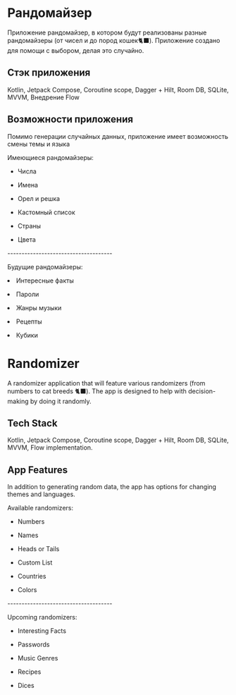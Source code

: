 <h1>Рандомайзер</h2>
<p>Приложение рандомайзер, в котором будут реализованы разные рандомайзеры (от чисел и до пород кошек🐈‍⬛). Приложение создано для помощи с выбором, делая это случайно.
<h2>Стэк приложения</h2>
<p>Kotlin, Jetpack Compose, Coroutine scope, Dagger + Hilt, Room DB, SQLite, MVVM, Внедрение Flow
<h2>Возможности приложения</h2>
<p>Помимо генерации случайных данных, приложение имеет возможность смены темы и языка
<p>Имеющиеся рандомайзеры:
<ul>
  <p><li>Числа</li>
  <p><li>Имена</li>
  <p><li>Орел и решка</li>
  <p><li>Кастомный список</li>
  <p><li>Страны</li>
  <p><li>Цвета</li>
</ul>
<p>-------------------------------------
<p>Будущие рандомайзеры:
  <p><li>Интересные факты</li>
  <p><li>Пароли</li>
  <p><li>Жанры музыки</li>
  <p><li>Рецепты</li>
  <p><li>Кубики</li>

<h1>Randomizer</h1>
<p>A randomizer application that will feature various randomizers (from numbers to cat breeds 🐈‍⬛). The app is designed to help with decision-making by doing it randomly.</p>
<h2>Tech Stack</h2>
<p>Kotlin, Jetpack Compose, Coroutine scope, Dagger + Hilt, Room DB, SQLite, MVVM, Flow implementation.</p>
<h2>App Features</h2>
<p>In addition to generating random data, the app has options for changing themes and languages.</p>
<p>Available randomizers:</p>
<ul>
  <p><li>Numbers</li>
  <p><li>Names</li>
  <p><li>Heads or Tails</li>
  <p><li>Custom List</li>
  <p><li>Countries</li>
  <p><li>Colors</li>
</ul>
<p>-------------------------------------</p>
<p>Upcoming randomizers:</p>
<ul>
  <p><li>Interesting Facts</li>
  <p><li>Passwords</li>
  <p><li>Music Genres</li>
  <p><li>Recipes</li>
  <p><li>Dices</li>
</ul>

